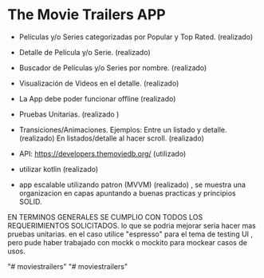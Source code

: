 # The Movie Trailers APP

- Películas y/o Series categorizadas por Popular y Top Rated. (realizado)
- Detalle de Película y/o Serie. (realizado)
- Buscador de Películas y/o Series por nombre. (realizado)
- Visualización de Videos en el detalle. (realizado)
- La App debe poder funcionar offline (realizado)
- Pruebas Unitarias. (realizado )
- Transiciones/Animaciones.
    Ejemplos:
       Entre un listado y detalle. (realizado)
       En listados/detalle al hacer scroll. (realizado)

- API: https://developers.themoviedb.org/ (utilizado)
- utilizar kotlin (realizado)
- app escalable utilizando patron (MVVM) (realizado) , se muestra una organizacion
  en capas apuntando a buenas practicas y principios SOLID.

EN TERMINOS GENERALES SE CUMPLIO CON TODOS LOS REQUERIMIENTOS SOLICITADOS. lo que
se podria mejorar seria hacer mas pruebas unitarias.
en el caso utilice "espresso" para el tema de testing UI , pero pude haber trabajado con
mockk o mockito para mockear casos de usos.

"# moviestrailers" 
"# moviestrailers" 

